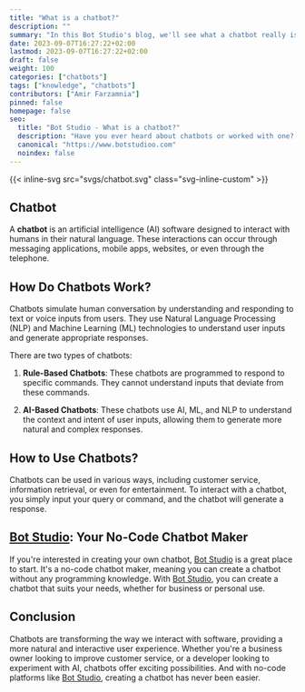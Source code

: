 ```yaml
---
title: "What is a chatbot?"
description: ""
summary: "In this Bot Studio's blog, we'll see what a chatbot really is and how it works."
date: 2023-09-07T16:27:22+02:00
lastmod: 2023-09-07T16:27:22+02:00
draft: false
weight: 100
categories: ["chatbots"]
tags: ["knowledge", "chatbots"]
contributors: ["Amir Farzamnia"]
pinned: false
homepage: false
seo:
  title: "Bot Studio - What is a chatbot?"
  description: "Have you ever heard about chatbots or worked with one? This blog tells you what a chatbot really is, how it works, and how to create your own."
  canonical: "https://www.botstudioo.com"
  noindex: false
---
```


{{< inline-svg src="svgs/chatbot.svg" class="svg-inline-custom" >}}

## Chatbot

A **chatbot** is an artificial intelligence (AI) software designed to interact with humans in their natural language. These interactions can occur through messaging applications, mobile apps, websites, or even through the telephone.

## How Do Chatbots Work?

Chatbots simulate human conversation by understanding and responding to text or voice inputs from users. They use Natural Language Processing (NLP) and Machine Learning (ML) technologies to understand user inputs and generate appropriate responses.

There are two types of chatbots:

1. **Rule-Based Chatbots**: These chatbots are programmed to respond to specific commands. They cannot understand inputs that deviate from these commands.

2. **AI-Based Chatbots**: These chatbots use AI, ML, and NLP to understand the context and intent of user inputs, allowing them to generate more natural and complex responses.

## How to Use Chatbots?

Chatbots can be used in various ways, including customer service, information retrieval, or even for entertainment. To interact with a chatbot, you simply input your query or command, and the chatbot will generate a response.

## [Bot Studio](https://www.botstudioo.com): Your No-Code Chatbot Maker

If you're interested in creating your own chatbot, [Bot Studio](https://www.botstudioo.com) is a great place to start. It's a no-code chatbot maker, meaning you can create a chatbot without any programming knowledge. With [Bot Studio](https://www.botstudioo.com), you can create a chatbot that suits your needs, whether for business or personal use.

## Conclusion

Chatbots are transforming the way we interact with software, providing a more natural and interactive user experience. Whether you're a business owner looking to improve customer service, or a developer looking to experiment with AI, chatbots offer exciting possibilities. And with no-code platforms like [Bot Studio](https://www.botstudioo.com), creating a chatbot has never been easier.